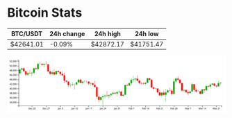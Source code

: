 # Bitcoin Stats

BTC/USDT|24h change|24h high|24h low|
|---|---|---|---|
|$42641.01|-0.09%|$42872.17|$41751.47|

<img src="./chart.svg">
